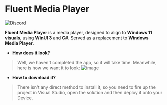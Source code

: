 # Fluent Media Player

[![Discord](https://discord.com/api/guilds/872910570003791922/widget.png)](https://discord.gg/GQRYrrBMqd)

**Fluent Media Player** is a media player, designed to align to **Windows 11 visuals**, using **WinUI 3** and **C#**. Served as a replacement to **Windows Media Player**.

- **How does it look?**

> Well, we haven't completed the app, so it will take time. Meanwhile, here is how we want it to look:
![image](https://user-images.githubusercontent.com/78948152/129153536-3407e339-4edb-4904-b534-7518d9648dd1.png)


- **How to download it?**

> There isn't any direct method to install it, so you need to fire up the project in Visual Studio, open the solution and then deploy it onto your Device.

